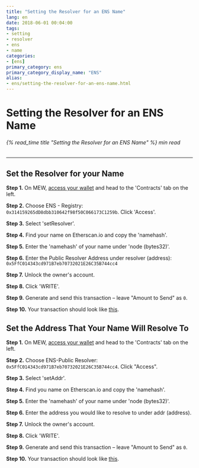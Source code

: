 ```yaml
---
title: "Setting the Resolver for an ENS Name"
lang: en
date: 2018-06-01 00:04:00
tags:
- setting
- resolver
- ens
- name
categories:
- [ens]
primary_category: ens
primary_category_display_name: "ENS"
alias:
- ens/setting-the-resolver-for-an-ens-name.html
---
```


# __Setting the Resolver for an ENS Name__
###### {% read_time title "Setting the Resolver for an ENS Name" %} min read
***

## __Set the Resolver for your Name__

**Step 1.** On MEW, [access your wallet][accessWallet] and head to the 'Contracts' tab on the left.

**Step 2.** Choose ENS - Registry: `0x314159265dD8dbb310642f98f50C066173C1259b`. Click 'Access'.

**Step 3.** Select 'setResolver'.

**Step 4.** Find your name on Etherscan.io and copy the 'namehash'.

**Step 5.** Enter the 'namehash' of your name under 'node (bytes32)'.

**Step 6.** Enter the Public Resolver Address under resolver (address): `0x5FfC014343cd971B7eb70732021E26C35B744cc4`

**Step 7.** Unlock the owner's account. 

**Step 8.** Click 'WRITE'.

**Step 9.** Generate and send this transaction – leave "Amount to Send" as `0`.

**Step 10.** Your transaction should look like [this][exampleTX1].



## __Set the Address That Your Name Will Resolve To__

**Step 1.** On MEW, [access your wallet][accessWallet] and head to the 'Contracts' tab on the left.

**Step 2.** Choose ENS-Public Resolver: `0x5FfC014343cd971B7eb70732021E26C35B744cc4`. Click "Access".

**Step 3.** Select 'setAddr'.

**Step 4.** Find you name on Etherscan.io and copy the 'namehash'.

**Step 5.** Enter the 'namehash' of your name under 'node (bytes32)'.

**Step 6.** Enter the address you would like to resolve to under addr (address).

**Step 7.** Unlock the owner's account.

**Step 8.** Click 'WRITE'.

**Step 9.** Generate and send this transaction – leave "Amount to Send" as `0`.

**Step 10.** Your transaction should look like [this][exampleTX].

[accessWallet]: /posts/getting-started/how-to-access-your-wallet/
[exampleTX1]: https://etherscan.io/tx/0x60eec50b492375bce25684f806599873b7f682e1ba504c8bed7cc90c33368118
[exampleTX]: https://etherscan.io/tx/0xe4b8cbbb9c30a9066e4d430e347e07442ccc99b927ed73280792aee718ecbd30